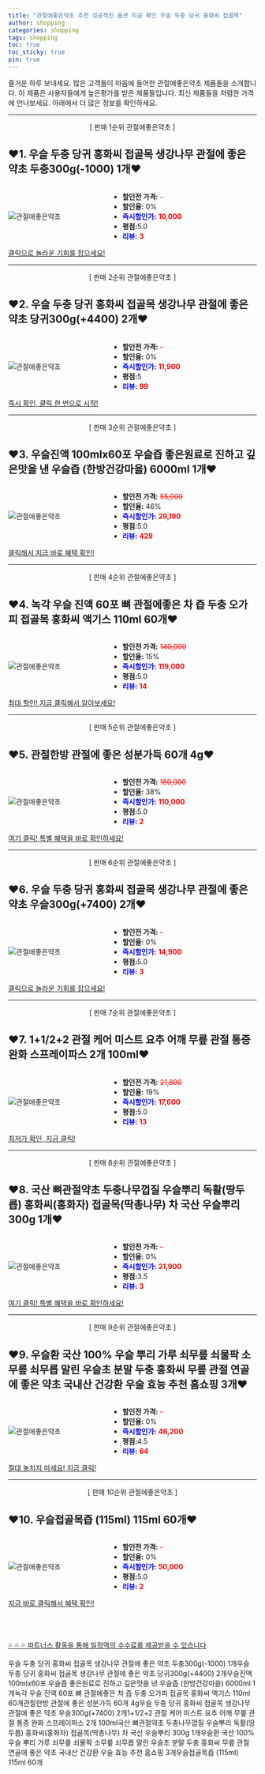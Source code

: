 ```yaml
---
title: "관절에좋은약초 추천 성공적인 옵션 지금 확인 우슬 두충 당귀 홍화씨 접골목"
author: shopping
categories: shopping
tags: shopping
toc: true
toc_sticky: true
pin: true
---
```

즐거운 하루 보내세요. 많은 고객들이 마음에 들어한 관절에좋은약초 제품들을 소개합니다. 이 제품은 사용자들에게 높은평가를 받은 제품들입니다. 최신 제품들을 저렴한 가격에 만나보세요. 아래에서 더 많은 정보를 확인하세요.

---
<p class="toplist" style="margin: 0 auto; display: block; width: fit-content;">[ 판매 1순위 관절에좋은약초 ]</p>

<h2><strong>❤️1. 우슬 두충 당귀 홍화씨 접골목 생강나무 관절에 좋은 약초 두충300g(-1000) 1개❤️</strong></h2>

<div style="display: flex; align-items: center;">
    <div style="flex: 0.4;">
        <img src="https://thumbnail10.coupangcdn.com/thumbnails/remote/230x230ex/image/vendor_inventory/5b83/0a38490b0b1b364f3cde629389e3c3e514fb78dbc095ec61a9f431bab74e.jpg" alt="관절에좋은약초" style="max-width: 100%;">
    </div>
    <div style="flex: 0.6; margin-left: 10px;">
        <ul>
            <li><strong>할인전 가격:</strong> <del style="color: red;">-</del></li>
            <li><strong>할인율:</strong> 0%</li>
            <li><span style='color:blue'><strong>즉시할인가:</strong></span> <span style='color:red'><strong>10,000</strong></span></li>
            <li><strong>평점:</strong>5.0</li>
            <li><span style='color:blue'><strong>리뷰:</strong></span> <span style='color:red'><strong>3</strong></span></li>
        </ul>
    </div>
</div>
<div class="center">
    <a href="https://selin100587.github.io?lptag=AF9450613&subid=githubio&pageKey=6726534875&traceid=V0-153&itemId=15659454802&vendorItemId=82875334547" class="myButton">
        클릭으로 놀라운 기회를 잡으세요!
    </a>
</div>


---
<p class="toplist" style="margin: 0 auto; display: block; width: fit-content;">[ 판매 2순위 관절에좋은약초 ]</p>

<h2><strong>❤️2. 우슬 두충 당귀 홍화씨 접골목 생강나무 관절에 좋은 약초 당귀300g(+4400) 2개❤️</strong></h2>

<div style="display: flex; align-items: center;">
    <div style="flex: 0.4;">
        <img src="https://thumbnail10.coupangcdn.com/thumbnails/remote/230x230ex/image/vendor_inventory/5b83/0a38490b0b1b364f3cde629389e3c3e514fb78dbc095ec61a9f431bab74e.jpg" alt="관절에좋은약초" style="max-width: 100%;">
    </div>
    <div style="flex: 0.6; margin-left: 10px;">
        <ul>
            <li><strong>할인전 가격:</strong> <del style="color: red;">-</del></li>
            <li><strong>할인율:</strong> 0%</li>
            <li><span style='color:blue'><strong>즉시할인가:</strong></span> <span style='color:red'><strong>11,900</strong></span></li>
            <li><strong>평점:</strong>5</li>
            <li><span style='color:blue'><strong>리뷰:</strong></span> <span style='color:red'><strong>99</strong></span></li>
        </ul>
    </div>
</div>
<div class="center">
    <a href="https://selin100587.github.io?lptag=AF9450613&subid=githubio&pageKey=8248592609&traceid=V0-153&itemId=15659454809&vendorItemId=82875334564" class="myButton">
        즉시 확인, 클릭 한 번으로 시작!
    </a>
</div>


---
<p class="toplist" style="margin: 0 auto; display: block; width: fit-content;">[ 판매 3순위 관절에좋은약초 ]</p>

<h2><strong>❤️3. 우슬진액 100mlx60포 우슬즙 좋은원료로 진하고 깊은맛을 낸 우슬즙 (한방건강마을) 6000ml 1개❤️</strong></h2>

<div style="display: flex; align-items: center;">
    <div style="flex: 0.4;">
        <img src="https://thumbnail8.coupangcdn.com/thumbnails/remote/230x230ex/image/vendor_inventory/690c/6497511d800fe478e97161291a3bb636cad51622d7feed35cae7aa705e5c.jpg" alt="관절에좋은약초" style="max-width: 100%;">
    </div>
    <div style="flex: 0.6; margin-left: 10px;">
        <ul>
            <li><strong>할인전 가격:</strong> <del style="color: red;">55,000</del></li>
            <li><strong>할인율:</strong> 46%</li>
            <li><span style='color:blue'><strong>즉시할인가:</strong></span> <span style='color:red'><strong>29,190</strong></span></li>
            <li><strong>평점:</strong>5.0</li>
            <li><span style='color:blue'><strong>리뷰:</strong></span> <span style='color:red'><strong>429</strong></span></li>
        </ul>
    </div>
</div>
<div class="center">
    <a href="https://selin100587.github.io?lptag=AF9450613&subid=githubio&pageKey=6530762876&traceid=V0-153&itemId=21401416917&vendorItemId=70278079119" class="myButton">
        클릭해서 지금 바로 혜택 확인!
    </a>
</div>


---
<p class="toplist" style="margin: 0 auto; display: block; width: fit-content;">[ 판매 4순위 관절에좋은약초 ]</p>

<h2><strong>❤️4. 녹각 우슬 진액 60포 뼈 관절에좋은 차 즙 두충 오가피 접골목 홍화씨 액기스 110ml 60개❤️</strong></h2>

<div style="display: flex; align-items: center;">
    <div style="flex: 0.4;">
        <img src="https://thumbnail10.coupangcdn.com/thumbnails/remote/230x230ex/image/vendor_inventory/abff/85523d7a58d71954cabb3d94233208d1f9f34afbdb5316f632ac00289396.png" alt="관절에좋은약초" style="max-width: 100%;">
    </div>
    <div style="flex: 0.6; margin-left: 10px;">
        <ul>
            <li><strong>할인전 가격:</strong> <del style="color: red;">140,000</del></li>
            <li><strong>할인율:</strong> 15%</li>
            <li><span style='color:blue'><strong>즉시할인가:</strong></span> <span style='color:red'><strong>119,000</strong></span></li>
            <li><strong>평점:</strong>5.0</li>
            <li><span style='color:blue'><strong>리뷰:</strong></span> <span style='color:red'><strong>14</strong></span></li>
        </ul>
    </div>
</div>
<div class="center">
    <a href="https://selin100587.github.io?lptag=AF9450613&subid=githubio&pageKey=7786503751&traceid=V0-153&itemId=18493431953&vendorItemId=84594628519" class="myButton">
        최대 할인! 지금 클릭해서 알아보세요!
    </a>
</div>


---
<p class="toplist" style="margin: 0 auto; display: block; width: fit-content;">[ 판매 5순위 관절에좋은약초 ]</p>

<h2><strong>❤️5. 관절한방 관절에 좋은 성분가득 60개 4g❤️</strong></h2>

<div style="display: flex; align-items: center;">
    <div style="flex: 0.4;">
        <img src="https://thumbnail8.coupangcdn.com/thumbnails/remote/230x230ex/image/vendor_inventory/5dff/84152f6ab6800a22cdc8e4b9b6f54c73e4ff19fa58aef194c3edb39b0b9d.jpg" alt="관절에좋은약초" style="max-width: 100%;">
    </div>
    <div style="flex: 0.6; margin-left: 10px;">
        <ul>
            <li><strong>할인전 가격:</strong> <del style="color: red;">180,000</del></li>
            <li><strong>할인율:</strong> 38%</li>
            <li><span style='color:blue'><strong>즉시할인가:</strong></span> <span style='color:red'><strong>110,000</strong></span></li>
            <li><strong>평점:</strong>5.0</li>
            <li><span style='color:blue'><strong>리뷰:</strong></span> <span style='color:red'><strong>2</strong></span></li>
        </ul>
    </div>
</div>
<div class="center">
    <a href="https://selin100587.github.io?lptag=AF9450613&subid=githubio&pageKey=8204187942&traceid=V0-153&itemId=21426835082&vendorItemId=89868719534" class="myButton">
        여기 클릭! 특별 혜택을 바로 확인하세요!
    </a>
</div>


---
<p class="toplist" style="margin: 0 auto; display: block; width: fit-content;">[ 판매 6순위 관절에좋은약초 ]</p>

<h2><strong>❤️6. 우슬 두충 당귀 홍화씨 접골목 생강나무 관절에 좋은 약초 우슬300g(+7400) 2개❤️</strong></h2>

<div style="display: flex; align-items: center;">
    <div style="flex: 0.4;">
        <img src="https://thumbnail10.coupangcdn.com/thumbnails/remote/230x230ex/image/vendor_inventory/5b83/0a38490b0b1b364f3cde629389e3c3e514fb78dbc095ec61a9f431bab74e.jpg" alt="관절에좋은약초" style="max-width: 100%;">
    </div>
    <div style="flex: 0.6; margin-left: 10px;">
        <ul>
            <li><strong>할인전 가격:</strong> <del style="color: red;">-</del></li>
            <li><strong>할인율:</strong> 0%</li>
            <li><span style='color:blue'><strong>즉시할인가:</strong></span> <span style='color:red'><strong>14,900</strong></span></li>
            <li><strong>평점:</strong>5.0</li>
            <li><span style='color:blue'><strong>리뷰:</strong></span> <span style='color:red'><strong>3</strong></span></li>
        </ul>
    </div>
</div>
<div class="center">
    <a href="https://selin100587.github.io?lptag=AF9450613&subid=githubio&pageKey=6726534875&traceid=V0-153&itemId=15659454798&vendorItemId=82875334524" class="myButton">
        클릭으로 놀라운 기회를 잡으세요!
    </a>
</div>


---
<p class="toplist" style="margin: 0 auto; display: block; width: fit-content;">[ 판매 7순위 관절에좋은약초 ]</p>

<h2><strong>❤️7. 1+1/2+2 관절 케어 미스트 요추 어깨 무릎 관절 통증 완화 스프레이파스 2개 100ml❤️</strong></h2>

<div style="display: flex; align-items: center;">
    <div style="flex: 0.4;">
        <img src="https://thumbnail7.coupangcdn.com/thumbnails/remote/230x230ex/image/vendor_inventory/abc4/ec9de540eb62edb3fc70528aeb5533804d6bc0aac274e580ec8acd2aac10.png" alt="관절에좋은약초" style="max-width: 100%;">
    </div>
    <div style="flex: 0.6; margin-left: 10px;">
        <ul>
            <li><strong>할인전 가격:</strong> <del style="color: red;">21,800</del></li>
            <li><strong>할인율:</strong> 19%</li>
            <li><span style='color:blue'><strong>즉시할인가:</strong></span> <span style='color:red'><strong>17,600</strong></span></li>
            <li><strong>평점:</strong>5.0</li>
            <li><span style='color:blue'><strong>리뷰:</strong></span> <span style='color:red'><strong>13</strong></span></li>
        </ul>
    </div>
</div>
<div class="center">
    <a href="https://selin100587.github.io?lptag=AF9450613&subid=githubio&pageKey=7998340372&traceid=V0-153&itemId=22261044802&vendorItemId=89306748746" class="myButton">
        최저가 확인, 지금 클릭!
    </a>
</div>


---
<p class="toplist" style="margin: 0 auto; display: block; width: fit-content;">[ 판매 8순위 관절에좋은약초 ]</p>

<h2><strong>❤️8. 국산 뼈관절약초 두충나무껍질 우슬뿌리 독활(땅두릅) 홍화씨(홍화자) 접골목(딱총나무) 차 국산 우슬뿌리 300g 1개❤️</strong></h2>

<div style="display: flex; align-items: center;">
    <div style="flex: 0.4;">
        <img src="https://thumbnail8.coupangcdn.com/thumbnails/remote/230x230ex/image/vendor_inventory/d733/c20f99d5ba932d720cfa3ba65b5e426b1f3e479a9014d4c1a7e980c9b097.jpg" alt="관절에좋은약초" style="max-width: 100%;">
    </div>
    <div style="flex: 0.6; margin-left: 10px;">
        <ul>
            <li><strong>할인전 가격:</strong> <del style="color: red;">-</del></li>
            <li><strong>할인율:</strong> 0%</li>
            <li><span style='color:blue'><strong>즉시할인가:</strong></span> <span style='color:red'><strong>21,900</strong></span></li>
            <li><strong>평점:</strong>3.5</li>
            <li><span style='color:blue'><strong>리뷰:</strong></span> <span style='color:red'><strong>3</strong></span></li>
        </ul>
    </div>
</div>
<div class="center">
    <a href="https://selin100587.github.io?lptag=AF9450613&subid=githubio&pageKey=5950024805&traceid=V0-153&itemId=10634192772&vendorItemId=77915185522" class="myButton">
        여기 클릭! 특별 혜택을 바로 확인하세요!
    </a>
</div>


---
<p class="toplist" style="margin: 0 auto; display: block; width: fit-content;">[ 판매 9순위 관절에좋은약초 ]</p>

<h2><strong>❤️9. 우슬환 국산 100% 우슬 뿌리 가루 쇠무릎 쇠물팍 소무릎 쇠무릅 말린 우슬초 분말 두충 홍화씨 무릎 관절 연골에 좋은 약초 국내산 건강환 우술 효능 추천 홈쇼핑 3개❤️</strong></h2>

<div style="display: flex; align-items: center;">
    <div style="flex: 0.4;">
        <img src="https://thumbnail8.coupangcdn.com/thumbnails/remote/230x230ex/image/vendor_inventory/dae1/caec8d4fb13d6f5998e2448683bb992c2a58a90db395c45c894c6b06874a.jpg" alt="관절에좋은약초" style="max-width: 100%;">
    </div>
    <div style="flex: 0.6; margin-left: 10px;">
        <ul>
            <li><strong>할인전 가격:</strong> <del style="color: red;">-</del></li>
            <li><strong>할인율:</strong> 0%</li>
            <li><span style='color:blue'><strong>즉시할인가:</strong></span> <span style='color:red'><strong>46,200</strong></span></li>
            <li><strong>평점:</strong>4.5</li>
            <li><span style='color:blue'><strong>리뷰:</strong></span> <span style='color:red'><strong>64</strong></span></li>
        </ul>
    </div>
</div>
<div class="center">
    <a href="https://selin100587.github.io?lptag=AF9450613&subid=githubio&pageKey=6086115661&traceid=V0-153&itemId=12652156599&vendorItemId=73791355337" class="myButton">
        절대 놓치지 마세요! 지금 클릭!
    </a>
</div>


---
<p class="toplist" style="margin: 0 auto; display: block; width: fit-content;">[ 판매 10순위 관절에좋은약초 ]</p>

<h2><strong>❤️10. 우슬접골목즙 (115ml) 115ml 60개❤️</strong></h2>

<div style="display: flex; align-items: center;">
    <div style="flex: 0.4;">
        <img src="https://thumbnail7.coupangcdn.com/thumbnails/remote/230x230ex/image/vendor_inventory/89fb/61f0f516793a5d3223dcf3836a9590e03887393da001c4902d480378c891.jpeg" alt="관절에좋은약초" style="max-width: 100%;">
    </div>
    <div style="flex: 0.6; margin-left: 10px;">
        <ul>
            <li><strong>할인전 가격:</strong> <del style="color: red;">-</del></li>
            <li><strong>할인율:</strong> 0%</li>
            <li><span style='color:blue'><strong>즉시할인가:</strong></span> <span style='color:red'><strong>50,000</strong></span></li>
            <li><strong>평점:</strong>5.0</li>
            <li><span style='color:blue'><strong>리뷰:</strong></span> <span style='color:red'><strong>2</strong></span></li>
        </ul>
    </div>
</div>
<div class="center">
    <a href="https://selin100587.github.io?lptag=AF9450613&subid=githubio&pageKey=7227497828&traceid=V0-153&itemId=18331162907&vendorItemId=85475703889" class="myButton">
        지금 바로 클릭해서 혜택 확인!
    </a>
</div>

<br><br><br>[💦 💦 💦 파트너스 활동을 통해 일정액의 수수료를 제공받을 수 있습니다](https://link.coupang.com/a/bcpT2c)<br><br>우슬 두충 당귀 홍화씨 접골목 생강나무 관절에 좋은 약초 두충300g(-1000) 1개우슬 두충 당귀 홍화씨 접골목 생강나무 관절에 좋은 약초 당귀300g(+4400) 2개우슬진액 100mlx60포 우슬즙 좋은원료로 진하고 깊은맛을 낸 우슬즙 (한방건강마을) 6000ml 1개녹각 우슬 진액 60포 뼈 관절에좋은 차 즙 두충 오가피 접골목 홍화씨 액기스 110ml 60개관절한방 관절에 좋은 성분가득 60개 4g우슬 두충 당귀 홍화씨 접골목 생강나무 관절에 좋은 약초 우슬300g(+7400) 2개1+1/2+2 관절 케어 미스트 요추 어깨 무릎 관절 통증 완화 스프레이파스 2개 100ml국산 뼈관절약초 두충나무껍질 우슬뿌리 독활(땅두릅) 홍화씨(홍화자) 접골목(딱총나무) 차 국산 우슬뿌리 300g 1개우슬환 국산 100% 우슬 뿌리 가루 쇠무릎 쇠물팍 소무릎 쇠무릅 말린 우슬초 분말 두충 홍화씨 무릎 관절 연골에 좋은 약초 국내산 건강환 우술 효능 추천 홈쇼핑 3개우슬접골목즙 (115ml) 115ml 60개